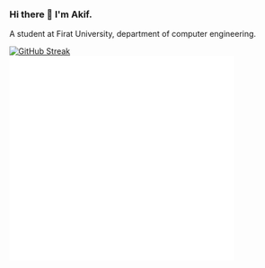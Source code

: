 ### Hi there 👋 I'm Akif.
A student at Firat University, department of computer engineering.



[![GitHub Streak](https://github-readme-streak-stats.herokuapp.com?user=soresta&theme=codeSTACKr&border_radius=5&fire=DD701B)](https://git.io/streak-stats)
<img alt="" width="400" src="https://github.com/lowlighter/metrics/raw/examples/metrics.plugin.stargazers.worldmap.svg" style="max-width: 100%;">


<!--
**Soresta/Soresta** is a ✨ _special_ ✨ repository because its `README.md` (this file) appears on your GitHub profile.


Here are some ideas to get you started:

- 🔭 I’m currently working on ...
- 🌱 I’m currently learning ...Java and Html
- 👯 I’m looking to collaborate on ...
- 🤔 I’m looking for help with ...
- 💬 Ask me about ...
- 📫 How to reach me: ...Email:nawascode@gmail.com
- 😄 Pronouns: ...
- ⚡ Fun fact: ...
-->
